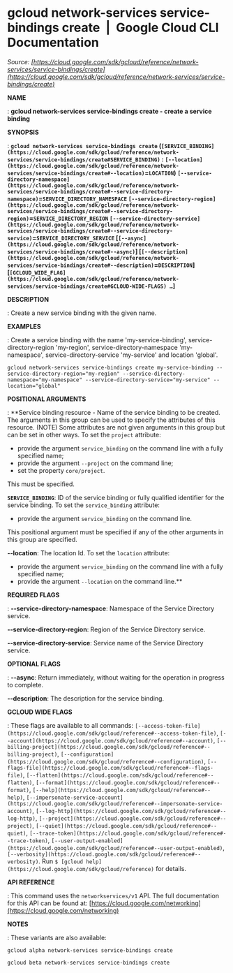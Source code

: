 # gcloud network-services service-bindings create  |  Google Cloud CLI Documentation

*Source: [https://cloud.google.com/sdk/gcloud/reference/network-services/service-bindings/create](https://cloud.google.com/sdk/gcloud/reference/network-services/service-bindings/create)*

**NAME**

: **gcloud network-services service-bindings create - create a service binding**

**SYNOPSIS**

: **`gcloud network-services service-bindings create` (`[SERVICE_BINDING](https://cloud.google.com/sdk/gcloud/reference/network-services/service-bindings/create#SERVICE_BINDING)` : `[--location](https://cloud.google.com/sdk/gcloud/reference/network-services/service-bindings/create#--location)`=`LOCATION`) `[--service-directory-namespace](https://cloud.google.com/sdk/gcloud/reference/network-services/service-bindings/create#--service-directory-namespace)`=`SERVICE_DIRECTORY_NAMESPACE` `[--service-directory-region](https://cloud.google.com/sdk/gcloud/reference/network-services/service-bindings/create#--service-directory-region)`=`SERVICE_DIRECTORY_REGION` `[--service-directory-service](https://cloud.google.com/sdk/gcloud/reference/network-services/service-bindings/create#--service-directory-service)`=`SERVICE_DIRECTORY_SERVICE` [`[--async](https://cloud.google.com/sdk/gcloud/reference/network-services/service-bindings/create#--async)`] [`[--description](https://cloud.google.com/sdk/gcloud/reference/network-services/service-bindings/create#--description)`=`DESCRIPTION`] [`[GCLOUD_WIDE_FLAG](https://cloud.google.com/sdk/gcloud/reference/network-services/service-bindings/create#GCLOUD-WIDE-FLAGS) …`]**

**DESCRIPTION**

: Create a new service binding with the given name.

**EXAMPLES**

: Create a service binding with the name 'my-service-binding',
service-directory-region 'my-region', service-directory-namespace
'my-namespace', service-directory-service 'my-service' and location 'global'.

```
gcloud network-services service-bindings create my-service-binding --service-directory-region="my-region" --service-directory-namespace="my-namespace" --service-directory-service="my-service" --location="global"
```

**POSITIONAL ARGUMENTS**

: **Service binding resource - Name of the service binding to be created. The
arguments in this group can be used to specify the attributes of this resource.
(NOTE) Some attributes are not given arguments in this group but can be set in
other ways.
To set the `project` attribute:

- provide the argument `service_binding` on the command line with a
fully specified name;
- provide the argument `--project` on the command line;
- set the property `core/project`.

This must be specified.

**`SERVICE_BINDING`**:
ID of the service binding or fully qualified identifier for the service binding.
To set the `service_binding` attribute:

- provide the argument `service_binding` on the command line.

This positional argument must be specified if any of the other arguments in this
group are specified.

**--location**:
The location Id.
To set the `location` attribute:

- provide the argument `service_binding` on the command line with a
fully specified name;
- provide the argument `--location` on the command line.**

**REQUIRED FLAGS**

: **--service-directory-namespace**:
Namespace of the Service Directory service.

**--service-directory-region**:
Region of the Service Directory service.

**--service-directory-service**:
Service name of the Service Directory service.

**OPTIONAL FLAGS**

: **--async**:
Return immediately, without waiting for the operation in progress to complete.

**--description**:
The description for the service binding.

**GCLOUD WIDE FLAGS**

: These flags are available to all commands: `[--access-token-file](https://cloud.google.com/sdk/gcloud/reference#--access-token-file)`,
`[--account](https://cloud.google.com/sdk/gcloud/reference#--account)`, `[--billing-project](https://cloud.google.com/sdk/gcloud/reference#--billing-project)`,
`[--configuration](https://cloud.google.com/sdk/gcloud/reference#--configuration)`,
`[--flags-file](https://cloud.google.com/sdk/gcloud/reference#--flags-file)`,
`[--flatten](https://cloud.google.com/sdk/gcloud/reference#--flatten)`, `[--format](https://cloud.google.com/sdk/gcloud/reference#--format)`, `[--help](https://cloud.google.com/sdk/gcloud/reference#--help)`, `[--impersonate-service-account](https://cloud.google.com/sdk/gcloud/reference#--impersonate-service-account)`,
`[--log-http](https://cloud.google.com/sdk/gcloud/reference#--log-http)`,
`[--project](https://cloud.google.com/sdk/gcloud/reference#--project)`, `[--quiet](https://cloud.google.com/sdk/gcloud/reference#--quiet)`, `[--trace-token](https://cloud.google.com/sdk/gcloud/reference#--trace-token)`, `[--user-output-enabled](https://cloud.google.com/sdk/gcloud/reference#--user-output-enabled)`,
`[--verbosity](https://cloud.google.com/sdk/gcloud/reference#--verbosity)`.
Run `$ [gcloud help](https://cloud.google.com/sdk/gcloud/reference)` for details.

**API REFERENCE**

: This command uses the `networkservices/v1` API. The full
documentation for this API can be found at: [https://cloud.google.com/networking](https://cloud.google.com/networking)

**NOTES**

: These variants are also available:

```
gcloud alpha network-services service-bindings create
```

```
gcloud beta network-services service-bindings create
```